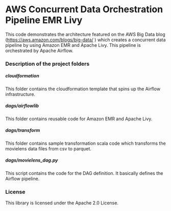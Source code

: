# AWS Concurrent Data Orchestration Pipeline EMR Livy
This code demonstrates the architecture featured on the AWS Big Data blog (https://aws.amazon.com/blogs/big-data/ ) which creates a concurrent data pipeline by using Amazon EMR and Apache Livy. This pipeline is orchestrated by Apache Airflow.

### Description of the project folders
##### cloudformation
This folder contains the cloudformation template that spins up the Airflow infrastructure.

##### dags/airflowlib
This folder contains reusable code for Amazon EMR and Apache Livy.

##### dags/transform
This folder contains sample transformation scala code which transforms the movielens data files from csv to parquet.

#####  dags/movielens_dag.py
This script contains the code for the DAG definition. It basically defines the Airflow pipeline.

### License
This library is licensed under the Apache 2.0 License.
